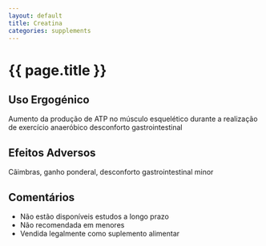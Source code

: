 ```yaml
---
layout: default
title: Creatina
categories: supplements
---
```


# {{ page.title }}

## Uso Ergogénico

Aumento da produção de ATP no músculo esquelético durante a realização de exercício anaeróbico desconforto gastrointestinal

## Efeitos Adversos

Cãimbras, ganho ponderal, desconforto gastrointestinal minor

## Comentários

* Não estão disponíveis estudos a longo prazo
* Não recomendada em menores
* Vendida legalmente como suplemento alimentar